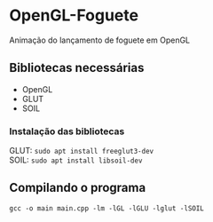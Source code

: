 # OpenGL-Foguete

Animação do lançamento de foguete em OpenGL


## Bibliotecas necessárias  

- OpenGL
- GLUT
- SOIL

### Instalação das bibliotecas  

GLUT: `sudo apt install freeglut3-dev`  
SOIL: `sudo apt install libsoil-dev`  

## Compilando o programa

```shell
gcc -o main main.cpp -lm -lGL -lGLU -lglut -lSOIL
```

